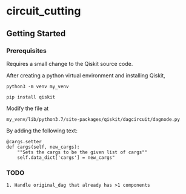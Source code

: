 # circuit_cutting

## Getting Started

### Prerequisites

Requires a small change to the Qiskit source code.

After creating a python virtual environment and installing Qiskit,

```
python3 -m venv my_venv

pip install qiskit
```

Modify the file at

```
my_venv/lib/python3.7/site-packages/qiskit/dagcircuit/dagnode.py
```

By adding the following text:

```
@cargs.setter
def cargs(self, new_cargs):
    ""Sets the cargs to be the given list of cargs""
    self.data_dict['cargs'] = new_cargs"
```
### TODO

```
1. Handle original_dag that already has >1 components
```